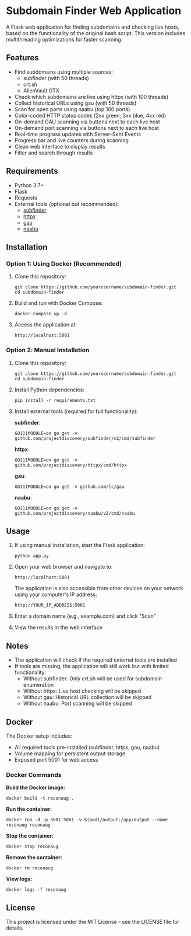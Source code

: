 # Subdomain Finder Web Application

A Flask web application for finding subdomains and checking live hosts, based on the functionality of the original bash script. This version includes multithreading optimizations for faster scanning.

## Features

- Find subdomains using multiple sources:
  - subfinder (with 50 threads)
  - crt.sh
  - AlienVault OTX
- Check which subdomains are live using httpx (with 100 threads)
- Collect historical URLs using gau (with 50 threads)
- Scan for open ports using naabu (top 100 ports)
- Color-coded HTTP status codes (2xx green, 3xx blue, 4xx red)
- On-demand GAU scanning via buttons next to each live host
- On-demand port scanning via buttons next to each live host
- Real-time progress updates with Server-Sent Events
- Progress bar and live counters during scanning
- Clean web interface to display results
- Filter and search through results

## Requirements

- Python 3.7+
- Flask
- Requests
- External tools (optional but recommended):
  - [subfinder](https://github.com/projectdiscovery/subfinder)
  - [httpx](https://github.com/projectdiscovery/httpx)
  - [gau](https://github.com/lc/gau)
  - [naabu](https://github.com/projectdiscovery/naabu)

## Installation

### Option 1: Using Docker (Recommended)

1. Clone this repository:
   ```
   git clone https://github.com/yourusername/subdomain-finder.git
   cd subdomain-finder
   ```

2. Build and run with Docker Compose:
   ```
   docker-compose up -d
   ```

3. Access the application at:
   ```
   http://localhost:5001
   ```

### Option 2: Manual Installation

1. Clone this repository:
   ```
   git clone https://github.com/yourusername/subdomain-finder.git
   cd subdomain-finder
   ```

2. Install Python dependencies:
   ```
   pip install -r requirements.txt
   ```

3. Install external tools (required for full functionality):

   **subfinder**:
   ```
   GO111MODULE=on go get -v github.com/projectdiscovery/subfinder/v2/cmd/subfinder
   ```

   **httpx**:
   ```
   GO111MODULE=on go get -v github.com/projectdiscovery/httpx/cmd/httpx
   ```

   **gau**:
   ```
   GO111MODULE=on go get -v github.com/lc/gau
   ```

   **naabu**:
   ```
   GO111MODULE=on go get -v github.com/projectdiscovery/naabu/v2/cmd/naabu
   ```

## Usage

1. If using manual installation, start the Flask application:
   ```
   python app.py
   ```

2. Open your web browser and navigate to:
   ```
   http://localhost:5001
   ```

   The application is also accessible from other devices on your network using your computer's IP address:
   ```
   http://YOUR_IP_ADDRESS:5001
   ```

3. Enter a domain name (e.g., example.com) and click "Scan"

4. View the results in the web interface

## Notes

- The application will check if the required external tools are installed
- If tools are missing, the application will still work but with limited functionality:
  - Without subfinder: Only crt.sh will be used for subdomain enumeration
  - Without httpx: Live host checking will be skipped
  - Without gau: Historical URL collection will be skipped
  - Without naabu: Port scanning will be skipped

## Docker

The Docker setup includes:

- All required tools pre-installed (subfinder, httpx, gau, naabu)
- Volume mapping for persistent output storage
- Exposed port 5001 for web access

### Docker Commands

**Build the Docker image:**
```
docker build -t reconaug .
```

**Run the container:**
```
docker run -d -p 5001:5001 -v $(pwd)/output:/app/output --name reconaug reconaug
```

**Stop the container:**
```
docker stop reconaug
```

**Remove the container:**
```
docker rm reconaug
```

**View logs:**
```
docker logs -f reconaug
```

## License

This project is licensed under the MIT License - see the LICENSE file for details.

